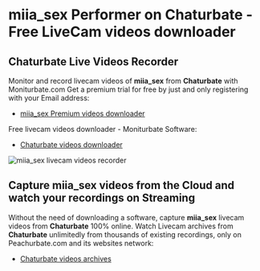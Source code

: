 # miia_sex Performer on Chaturbate - Free LiveCam videos downloader

## Chaturbate Live Videos Recorder

Monitor and record livecam videos of **miia_sex** from **Chaturbate** with Moniturbate.com
Get a premium trial for free by just and only registering with your Email address:
* [miia_sex Premium videos downloader](https://moniturbate.com/request-demo-licence-key.html)

Free livecam videos downloader - Moniturbate Software:
* [Chaturbate videos downloader](https://moniturbate.com/moniturbate-download-software.html)

![miia_sex livecam videos recorder](https://peachurnet.com/templates/moniturbate-software.png)


## Capture miia_sex videos from the Cloud and watch your recordings on Streaming

Without the need of downloading a software, capture **miia_sex** livecam videos from **Chaturbate** 100% online.
Watch Livecam archives from **Chaturbate** unlimitedly from thousands of existing recordings, only on Peachurbate.com and its websites network:
* [Chaturbate videos archives](https://peachurnet.com/)